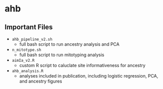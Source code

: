 # ahb

## Important Files
- `ahb_pipeline_v2.sh`
  - full bash script to run ancestry analysis and PCA
- `n_mitotype.sh`
  - full bash script to run mitotyping analysis
- `aimIa_v2.R`
  - custom R script to caluclate site informativeness for ancestry
- `ahb_analysis.R`
  - analyses included in publication, including logistic regression, PCA, and ancestry figures
